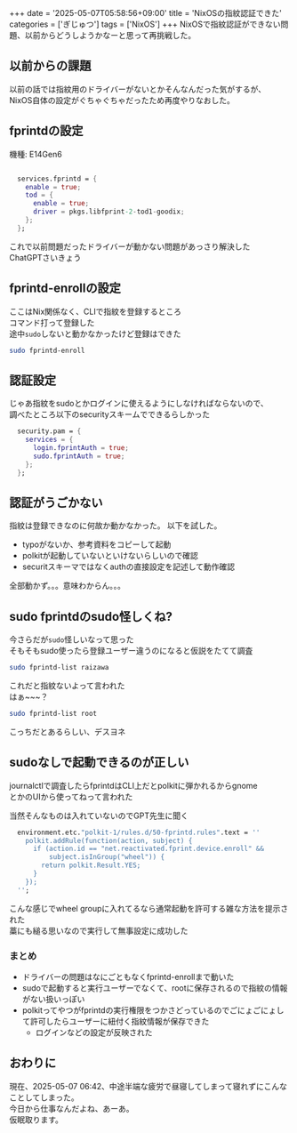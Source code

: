 +++
date = '2025-05-07T05:58:56+09:00'
title = 'NixOSの指紋認証できた'
categories = ['ぎじゅつ']
tags = ['NixOS']
+++
NixOSで指紋認証ができない問題、以前からどうしようかなーと思って再挑戦した。

## 以前からの課題
以前の話では指紋用のドライバーがないとかそんなんだった気がするが、
NixOS自体の設定がぐちゃぐちゃだったため再度やりなおした。

## fprintdの設定
機種: E14Gen6

```configuration.nix

  services.fprintd = {
    enable = true;
    tod = {
      enable = true;
      driver = pkgs.libfprint-2-tod1-goodix;
    };
  };
```
これで以前問題だったドライバーが動かない問題があっさり解決した  
ChatGPTさいきょう


## fprintd-enrollの設定
ここはNix関係なく、CLIで指紋を登録するところ  
コマンド打って登録した  
途中`sudo`しないと動かなかったけど登録はできた
```bash
sudo fprintd-enroll
```

## 認証設定
じゃあ指紋をsudoとかログインに使えるようにしなければならないので、  
調べたところ以下のsecurityスキームでできるらしかった
```configuration.nix
  security.pam = {
    services = {
      login.fprintAuth = true;
      sudo.fprintAuth = true;
    };
  };
```

## 認証がうごかない
指紋は登録できなのに何故か動かなかった。
以下を試した。
- typoがないか、参考資料をコピーして起動
- polkitが起動していないといけないらしいので確認
- securitスキーマではなくauthの直接設定を記述して動作確認

全部動かず。。。意味わからん。。。

## sudo fprintdのsudo怪しくね?
今さらだが`sudo`怪しいなって思った  
そもそもsudo使ったら登録ユーザー違うのになると仮説をたてて調査  
```bash
sudo fprintd-list raizawa
```
これだと指紋ないよって言われた  
はぁ~~~？

```bash
sudo fprintd-list root
```

こっちだとあるらしい、デスヨネ

## sudoなしで起動できるのが正しい
journalctlで調査したらfprintdはCLI上だとpolkitに弾かれるからgnome  
とかのUIから使ってねって言われた  
  
当然そんなものは入れていないのでGPT先生に聞く  
  
```configuration.nix
  environment.etc."polkit-1/rules.d/50-fprintd.rules".text = ''
    polkit.addRule(function(action, subject) {
      if (action.id == "net.reactivated.fprint.device.enroll" &&
          subject.isInGroup("wheel")) {
        return polkit.Result.YES;
      }
    });
  '';
```

こんな感じでwheel groupに入れてるなら通常起動を許可する雑な方法を提示された  
藁にも縋る思いなので実行して無事設定に成功した  

### まとめ
- ドライバーの問題はなにごともなくfprintd-enrollまで動いた
- sudoで起動すると実行ユーザーでなくて、rootに保存されるので指紋の情報がない扱いっぽい
- polkitってやつがfprintdの実行権限をつかさどっているのでごにょごにょして許可したらユーザーに紐付く指紋情報が保存できた
    - ログインなどの設定が反映された

## おわりに
現在、2025-05-07 06:42、中途半端な疲労で昼寝してしまって寝れずにこんなことしてしまった。  
今日から仕事なんだよね、あーあ。  
仮眠取ります。
